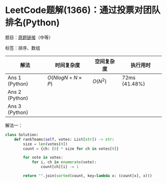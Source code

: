 # LeetCode题解(1366)：通过投票对团队排名(Python)

题目：[原题链接](https://leetcode-cn.com/problems/rank-teams-by-votes/)（中等）

标签：排序、数组

| 解法           | 时间复杂度     | 空间复杂度 | 执行用时      |
| -------------- | -------------- | ---------- | ------------- |
| Ans 1 (Python) | $O(NlogN+N×P)$ | $O(N^2)$   | 72ms (41.48%) |
| Ans 2 (Python) |                |            |               |
| Ans 3 (Python) |                |            |               |

解法一：

```python
class Solution:
    def rankTeams(self, votes: List[str]) -> str:
        size = len(votes[0])
        count = {ch: [0] * size for ch in votes[0]}

        for vote in votes:
            for i, ch in enumerate(vote):
                count[ch][i] -= 1

        return "".join(sorted(count, key=lambda x: (count[x], x)))
```

